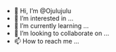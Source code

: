 - 👋 Hi, I’m @Ojulujulu
- 👀 I’m interested in ...
- 🌱 I’m currently learning ...
- 💞️ I’m looking to collaborate on ...
- 📫 How to reach me ...

<!---
Ojulujulu/Ojulujulu is a ✨ special ✨ repository because its `README.md` (this file) appears on your GitHub profile.
You can click the Preview link to take a look at your changes.
--->
